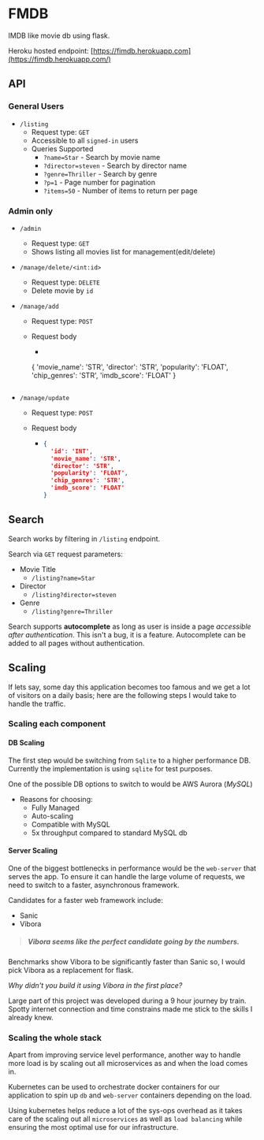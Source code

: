 # FMDB
IMDB like movie db using flask.

Heroku hosted endpoint: [https://fimdb.herokuapp.com](https://fimdb.herokuapp.com/)

## API

### General Users

- `/listing`
  - Request type: `GET`
  - Accessible to all `signed-in` users
  - Queries Supported
    - `?name=Star` - Search by movie name
    - `?director=steven` - Search by director name
    - `?genre=Thriller` - Search by genre
    - `?p=1` - Page number for pagination
    - `?items=50` - Number of items to return per page

### Admin only

- `/admin`
  - Request type: `GET`
  - Shows listing all movies list for management(edit/delete)

- `/manage/delete/<int:id>`

  - Request type: `DELETE`
  - Delete movie by `id`

- `/manage/add`

  - Request type: `POST`

  - Request body

    - ```json
    {
        'movie_name': 'STR',
        'director': 'STR',
        'popularity': 'FLOAT',
        'chip_genres': 'STR',
        'imdb_score': 'FLOAT'
    }
      ```

- `/manage/update`

  - Request type: `POST`

  - Request body

    - ```json
      {
        'id': 'INT',
        'movie_name': 'STR',
        'director': 'STR',
        'popularity': 'FLOAT',
        'chip_genres': 'STR',
        'imdb_score': 'FLOAT'
      }
      ```



## Search

Search works by filtering in `/listing` endpoint. 

Search via `GET` request parameters:

- Movie Title
  - `/listing?name=Star`
- Director
  - `/listing?director=steven`
- Genre
  - `/listing?genre=Thriller`

Search supports **autocomplete** as long as user is inside a page *accessible after authentication*. This isn't a bug, it is a feature. Autocomplete can be added to all pages without authentication.

## Scaling

If lets say, some day this application becomes too famous and we get a lot of visitors on a daily basis; here are the following steps I would take to handle the traffic.

### Scaling each component

#### DB Scaling

The first step would be switching from `Sqlite` to a higher performance DB. Currently the implementation is using `sqlite` for test purposes.  

One of the possible DB options to switch to would be AWS Aurora (*MySQL*)

- Reasons for choosing:
  - Fully Managed
  - Auto-scaling
  - Compatible with MySQL
  - 5x throughput compared to standard MySQL db

#### Server Scaling

One of the biggest bottlenecks in performance would be the `web-server` that serves the app. To ensure it can handle the large volume of requests, we need to switch to a faster, asynchronous framework.

Candidates for a faster web framework include:

- Sanic
- Vibora

> ##### Vibora seems like the perfect candidate going by the numbers.

Benchmarks show Vibora to be significantly faster than Sanic so, I would pick Vibora as a replacement for flask. 

*Why didn't you build it using Vibora in the first place?*

Large part of this project was developed during a 9 hour journey by train. Spotty internet connection and time constrains made me stick to the skills I already knew.

### Scaling the whole stack

Apart from improving service level performance, another way to handle more load is by scaling out all microservices as and when the load comes in. 

Kubernetes can be used to orchestrate docker containers for our application to spin up `db`  and `web-server` containers depending on the load. 

Using kubernetes helps reduce a lot of the sys-ops overhead as it takes care of the scaling out all `microservices` as well as `load balancing` while ensuring the most optimal use for our infrastructure.